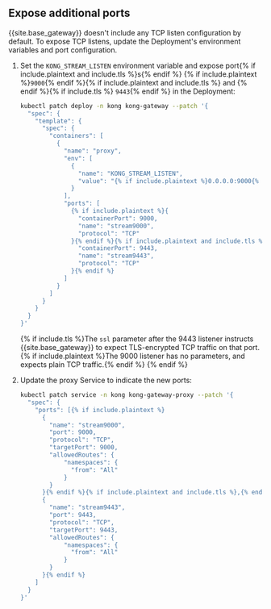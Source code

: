 
## Expose additional ports

{{site.base_gateway}} doesn't include any TCP listen configuration by default. To expose TCP listens, update the Deployment's environment variables and port configuration.

1. Set the `KONG_STREAM_LISTEN` environment variable and expose port{% if include.plaintext and include.tls %}s{% endif %} {% if include.plaintext %}`9000`{% endif %}{% if include.plaintext and include.tls %} and {% endif %}{% if include.tls %} `9443`{% endif %} in the Deployment:

    ```bash
    kubectl patch deploy -n kong kong-gateway --patch '{
      "spec": {
        "template": {
          "spec": {
            "containers": [
              {
                "name": "proxy",
                "env": [
                  {
                    "name": "KONG_STREAM_LISTEN",
                    "value": "{% if include.plaintext %}0.0.0.0:9000{% endif %}{% if include.plaintext and include.tls %}, {% endif %}{% if include.tls %}0.0.0.0:9443 ssl{% endif %}"
                  }
                ],
                "ports": [
                  {% if include.plaintext %}{
                    "containerPort": 9000,
                    "name": "stream9000",
                    "protocol": "TCP"
                  }{% endif %}{% if include.plaintext and include.tls %},{% endif %}{% if include.tls %}{
                    "containerPort": 9443,
                    "name": "stream9443",
                    "protocol": "TCP"
                  }{% endif %}
                ]
              }
            ]
          }
        }
      }
    }'
    ```
    {% if include.tls %}The `ssl` parameter after the 9443 listener instructs {{site.base_gateway}} to expect TLS-encrypted TCP traffic on that port.
    {% if include.plaintext %}The 9000 listener has no parameters, and expects plain TCP traffic.{% endif %} {% endif %}

1.  Update the proxy Service to indicate the new ports:

    ```bash
    kubectl patch service -n kong kong-gateway-proxy --patch '{
      "spec": {
        "ports": [{% if include.plaintext %}
          {
            "name": "stream9000",
            "port": 9000,
            "protocol": "TCP",
            "targetPort": 9000,
            "allowedRoutes": {
                "namespaces": {
                  "from": "All"
                }
            }
          }{% endif %}{% if include.plaintext and include.tls %},{% endif %}{% if include.tls %}
          {
            "name": "stream9443",
            "port": 9443,
            "protocol": "TCP",
            "targetPort": 9443,
            "allowedRoutes": {
                "namespaces": {
                  "from": "All"
                }
            }
          }{% endif %}
        ]
      }
    }'
    ```